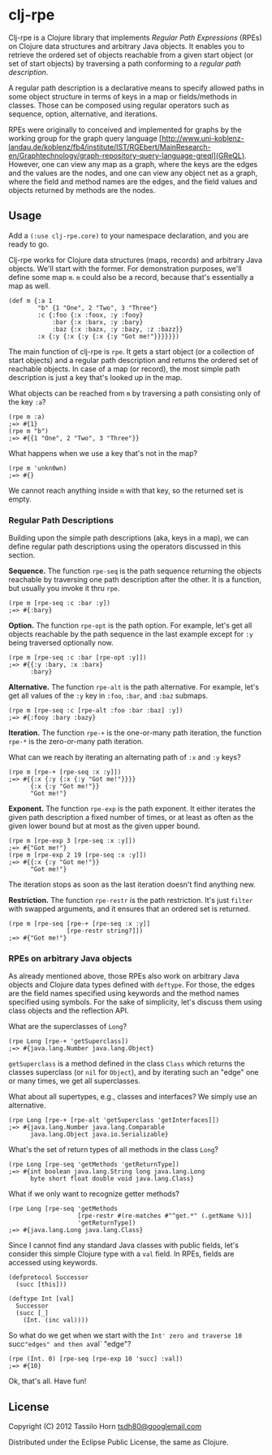 # clj-rpe

Clj-rpe is a Clojure library that implements *Regular Path Expressions* (RPEs)
on Clojure data structures and arbitrary Java objects.  It enables you to
retrieve the ordered set of objects reachable from a given start object (or set
of start objects) by traversing a path conforming to a *regular path
description*.

A regular path description is a declarative means to specify allowed paths in
some object structure in terms of keys in a map or fields/methods in classes.
Those can be composed using regular operators such as sequence, option,
alternative, and iterations.

RPEs were originally to conceived and implemented for graphs by the working
group for the graph query language
[http://www.uni-koblenz-landau.de/koblenz/fb4/institute/IST/RGEbert/MainResearch-en/Graphtechnology/graph-repository-query-language-greql](GReQL).
However, one can view any map as a graph, where the keys are the edges and the
values are the nodes, and one can view any object net as a graph, where the
field and method names are the edges, and the field values and objects returned
by methods are the nodes.

## Usage

Add a `(:use clj-rpe.core)` to your namespace declaration, and you are ready to
go.

Clj-rpe works for Clojure data structures (maps, records) and arbitrary Java
objects.  We'll start with the former.  For demonstration purposes, we'll
define some map `m`.  `m` could also be a record, because that's essentially a
map as well.

    (def m {:a 1
            "b" {1 "One", 2 "Two", 3 "Three"}
            :c {:foo {:x :foox, :y :fooy}
                :bar {:x :barx, :y :bary}
                :baz {:x :bazx, :y :bazy, :z :bazz}}
            :x {:y {:x {:y {:x {:y "Got me!"}}}}}})

The main function of clj-rpe is `rpe`.  It gets a start object (or a
collection of start objects) and a regular path description and returns the
ordered set of reachable objects.  In case of a map (or record), the most
simple path description is just a key that's looked up in the map.

What objects can be reached from `m` by traversing a path consisting only of
the key `:a`?

    (rpe m :a)
    ;=> #{1}
    (rpe m "b")
    ;=> #{{1 "One", 2 "Two", 3 "Three"}}

What happens when we use a key that's not in the map?

    (rpe m 'unkn0wn)
    ;=> #{}

We cannot reach anything inside `m` with that key, so the returned set is
empty.

### Regular Path Descriptions

Building upon the simple path descriptions (aka, keys in a map), we can define
regular path descriptions using the operators discussed in this section.

**Sequence.** The function `rpe-seq` is the path sequence returning the objects
reachable by traversing one path description after the other.  It is a
function, but usually you invoke it thru `rpe`.

    (rpe m [rpe-seq :c :bar :y])
    ;=> #{:bary}

**Option.** The function `rpe-opt` is the path option.  For example, let's get
all objects reachable by the path sequence in the last example except for `:y`
being traversed optionally now.

    (rpe m [rpe-seq :c :bar [rpe-opt :y]])
    ;=> #{{:y :bary, :x :barx}
          :bary}

**Alternative.** The function `rpe-alt` is the path alternative.  For example,
let's get all values of the `:y` key in `:foo`, `:bar`, and `:baz` submaps.

    (rpe m [rpe-seq :c [rpe-alt :foo :bar :baz] :y])
    ;=> #{:fooy :bary :bazy}

**Iteration.** The function `rpe-+` is the one-or-many path iteration, the
function `rpe-*` is the zero-or-many path iteration.

What can we reach by iterating an alternating path of `:x` and `:y` keys?

    (rpe m [rpe-+ [rpe-seq :x :y]])
    ;=> #{{:x {:y {:x {:y "Got me!"}}}}
          {:x {:y "Got me!"}}
          "Got me!"}

**Exponent.** The function `rpe-exp` is the path exponent.  It either iterates
the given path description a fixed number of times, or at least as often as the
given lower bound but at most as the given upper bound.

    (rpe m [rpe-exp 3 [rpe-seq :x :y]])
    ;=> #{"Got me!"}
    (rpe m [rpe-exp 2 19 [rpe-seq :x :y]])
    ;=> #{{:x {:y "Got me!"}}
          "Got me!"}

The iteration stops as soon as the last iteration doesn't find anything new.

**Restriction.** The function `rpe-restr` is the path restriction.  It's just
`filter` with swapped arguments, and it ensures that an ordered set is
returned.

    (rpe m [rpe-seq [rpe-+ [rpe-seq :x :y]]
                    [rpe-restr string?]])
    ;=> #{"Got me!"}

### RPEs on arbitrary Java objects

As already mentioned above, those RPEs also work on arbitrary Java objects and
Clojure data types defined with `deftype`.  For those, the edges are the field
names specified using keywords and the method names specified using symbols.
For the sake of simplicity, let's discuss them using class objects and the
reflection API.

What are the superclasses of `Long`?

    (rpe Long [rpe-+ 'getSuperclass])
    ;=> #{java.lang.Number java.lang.Object}

`getSuperclass` is a method defined in the class `Class` which returns the
classes superclass (or `nil` for `Object`), and by iterating such an "edge" one
or many times, we get all superclasses.

What about all supertypes, e.g., classes and interfaces?  We simply use an
alternative.

    (rpe Long [rpe-+ [rpe-alt 'getSuperclass 'getInterfaces]])
    ;=> #{java.lang.Number java.lang.Comparable
          java.lang.Object java.io.Serializable}

What's the set of return types of all methods in the class `Long`?

    (rpe Long [rpe-seq 'getMethods 'getReturnType])
    ;=> #{int boolean java.lang.String long java.lang.Long
          byte short float double void java.lang.Class}

What if we only want to recognize getter methods?

    (rpe Long [rpe-seq 'getMethods
                       [rpe-restr #(re-matches #"^get.*" (.getName %))]
                       'getReturnType])
    ;=> #{java.lang.Long java.lang.Class}

Since I cannot find any standard Java classes with public fields, let's
consider this simple Clojure type with a `val` field.  In RPEs, fields are
accessed using keywords.

    (defprotocol Successor
      (succ [this]))
    
    (deftype Int [val]
      Successor
      (succ [_]
        (Int. (inc val))))

So what do we get when we start with the `Int' zero and traverse 10 `succ`
"edges" and then a `val` "edge"?

    (rpe (Int. 0) [rpe-seq [rpe-exp 10 'succ] :val])
    ;=> #{10}

Ok, that's all.  Have fun!

## License

Copyright (C) 2012 Tassilo Horn <tsdh80@googlemail.com>

Distributed under the Eclipse Public License, the same as Clojure.

<!-- Local Variables:        -->
<!-- mode: markdown          -->
<!-- indent-tabs-mode: nil   -->
<!-- End:                    -->

